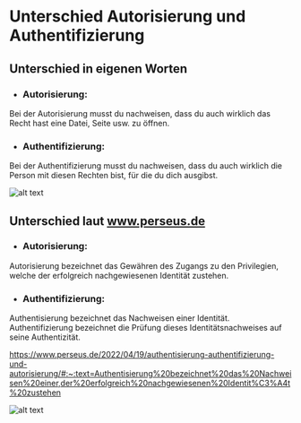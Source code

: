 # Unterschied Autorisierung und Authentifizierung

## Unterschied in eigenen Worten
- <h3>Autorisierung:</h3>
Bei der Autorisierung musst du nachweisen, dass du auch wirklich das Recht hast eine Datei, Seite usw. zu öffnen.

- <h3>Authentifizierung:</h3>
Bei der Authentifizierung musst du nachweisen, dass du auch wirklich die Person mit diesen Rechten bist, für die du dich ausgibst.

![alt text](Auth-Auth-2.0.jpg)

## Unterschied laut www.perseus.de
- <h3>Autorisierung:</h3>
Autorisierung bezeichnet das Gewähren des Zugangs zu den Privilegien, welche der erfolgreich nachgewiesenen Identität zustehen.

- <h3>Authentifizierung:</h3>
Authentisierung bezeichnet das Nachweisen einer Identität. Authentifizierung bezeichnet die Prüfung dieses Identitätsnachweises auf seine Authentizität.

https://www.perseus.de/2022/04/19/authentisierung-authentifizierung-und-autorisierung/#:~:text=Authentisierung%20bezeichnet%20das%20Nachweisen%20einer,der%20erfolgreich%20nachgewiesenen%20Identit%C3%A4t%20zustehen

![alt text](Auth-Auth.svg)